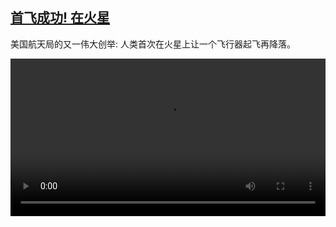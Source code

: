 <!--1618933623000-->
[首飞成功! 在火星](https://www.dw.com/zh/%E9%A6%96%E9%A3%9E%E6%88%90%E5%8A%9F!%20%E5%9C%A8%E7%81%AB%E6%98%9F/a-57267492)
------

<p>美国航天局的又一伟大创举: 人类首次在火星上让一个飞行器起飞再降落。</small></p><video src="https://tvdownloaddw-a.akamaihd.net/dwtv_video/flv/vdt_zh/2021/bchi210420_001_868c9mars_sd_sor.mp4" controls style="width:100%"></video>
